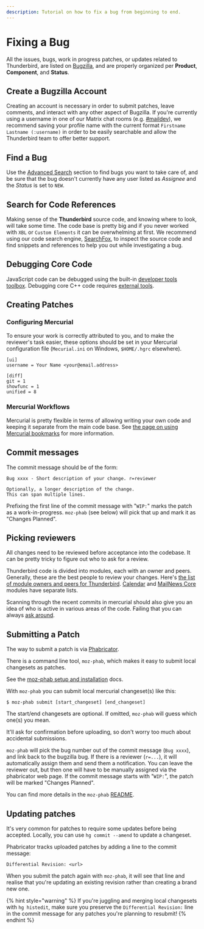 ```yaml
---
description: Tutorial on how to fix a bug from beginning to end.
---
```


# Fixing a Bug

All the issues, bugs, work in progress patches, or updates related to Thunderbird, are listed on [Bugzilla](https://bugzilla.mozilla.org), and are properly organized per **Product**, **Component**, and **Status**.

## Create a Bugzilla Account

Creating an account is necessary in order to submit patches, leave comments, and interact with any other aspect of Bugzilla. If you're currently using a username in one of our Matrix chat rooms (e.g. [#maildev](https://chat.mozilla.org/#/room/#maildev:mozilla.org)), we recommend saving your profile name with the current format `Firstname Lastname (:username)` in order to be easily searchable and allow the Thunderbird team to offer better support.

## Find a Bug

Use the [Advanced Search](https://bugzilla.mozilla.org/query.cgi?format=advanced) section to find bugs you want to take care of, and be sure that the bug doesn't currently have any user listed as _Assignee_ and the _Status_ is set to `NEW`.

## Search for Code References

Making sense of the **Thunderbird** source code, and knowing where to look, will take some time. The code base is pretty big and if you never worked with `XBL` or `Custom Elements` it can be overwhelming at first. We recommend using our code search engine, [SearchFox](https://searchfox.org/comm-central/source/), to inspect the source code and find snippets and references to help you out while investigating a bug.

## Debugging Core Code

JavaScript code can be debugged using the built-in [developer tools toolbox](https://extensionworkshop.com/documentation/develop/debugging/). Debugging core C++ code requires [external tools](https://firefox-source-docs.mozilla.org/contributing/index.html).

## Creating Patches

### Configuring Mercurial

To ensure your work is correctly attributed to you, and to make the reviewer's task easier, these options should be set in your Mercurial configuration file (`Mecurial.ini` on Windows, `$HOME/.hgrc` elsewhere).

```
[ui]
username = Your Name <your@email.address>

[diff]
git = 1
showfunc = 1
unified = 8
```

### Mercurial Workflows

Mercurial is pretty flexible in terms of allowing writing your own code and keeping it separate from the main code base. See [the page on using Mercurial bookmarks](using-mercurial-bookmarks.md) for more information.

## Commit messages

The commit message should be of the form:

```
Bug xxxx - Short description of your change. r=reviewer

Optionally, a longer description of the change.
This can span multiple lines.
```

Prefixing the first line of the commit message with "`WIP:`" marks the patch as a work-in-progress. `moz-phab` (see below) will pick that up and mark it as "Changes Planned".

## Picking reviewers

All changes need to be reviewed before acceptance into the codebase. It can be pretty tricky to figure out who to ask for a review.

Thunderbird code is divided into modules, each with an owner and peers. Generally, these are the best people to review your changes. Here's [the list of module owners and peers for Thunderbird](https://wiki.mozilla.org/Modules/Thunderbird). [Calendar](https://wiki.mozilla.org/Modules/Calendar) and [MailNews Core](https://wiki.mozilla.org/Modules/MailNews\_Core) modules have separate lists.

Scanning through the recent commits in mercurial should also give you an idea of who is active in various areas of the code. Failing that you can always [ask around](https://developer.thunderbird.net/add-ons/community).

## Submitting a Patch

The way to submit a patch is via [Phabricator](https://moz-conduit.readthedocs.io/en/latest/phabricator-user.html).

There is a command line tool, `moz-phab`, which makes it easy to submit local changesets as patches.

See the [moz-phab setup and installation](https://moz-conduit.readthedocs.io/en/latest/phabricator-user.html#setting-up-mozphab) docs.

With `moz-phab` you can submit local mercurial changeset(s) like this:

```
$ moz-phab submit [start_changeset] [end_changeset]
```

The start/end changesets are optional. If omitted, `moz-phab` will guess which one(s) you mean.

It'll ask for confirmation before uploading, so don't worry too much about accidental submissions.

`moz-phab` will pick the bug number out of the commit message (`Bug xxxx`), and link back to the bugzilla bug. If there is a reviewer (`r=...`), it will automatically assign them and send them a notification. You can leave the reviewer out, but then one will have to be manually assigned via the phabricator web page. If the commit message starts with "`WIP:`", the patch will be marked "Changes Planned".

You can find more details in the `moz-phab` [README](https://github.com/mozilla-conduit/review/blob/master/README.md#submitting-commits-to-phabricator).

## Updating patches

It's very common for patches to require some updates before being accepted. Locally, you can use `hg commit --amend` to update a changeset.

Phabricator tracks uploaded patches by adding a line to the commit message:

```
Differential Revision: <url>
```

When you submit the patch again with `moz-phab`, it will see that line and realise that you're updating an existing revision rather than creating a brand new one.

{% hint style="warning" %}
If you're juggling and merging local changesets with `hg histedit`, make sure you preserve the `Differential Revision:` line in the commit message for any patches you're planning to resubmit!
{% endhint %}
